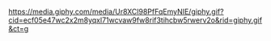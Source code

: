 https://media.giphy.com/media/Ur8XCl98PfFqEmyNIE/giphy.gif?cid=ecf05e47wc2x2m8yqxl71wcvaw9fw8rif3tihcbw5rwerv2o&rid=giphy.gif&ct=g
